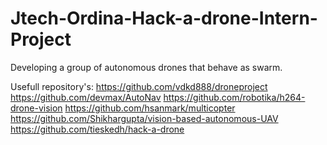 # Jtech-Ordina-Hack-a-drone-Intern-Project
Developing a group of autonomous drones that behave as swarm.

Usefull repository's:
https://github.com/vdkd888/droneproject
https://github.com/devmax/AutoNav
https://github.com/robotika/h264-drone-vision
https://github.com/hsanmark/multicopter
https://github.com/Shikhargupta/vision-based-autonomous-UAV
https://github.com/tieskedh/hack-a-drone
